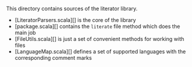 This directory contains sources of the literator library.

- [LiteratorParsers.scala][] is the core of the library
- [package.scala][] contains the `literate` file method which does the main job
- [FileUtils.scala][] is just a set of convenient methods for working with files
- [LanguageMap.scala][] defines a set of supported languages with the corresponding comment marks
